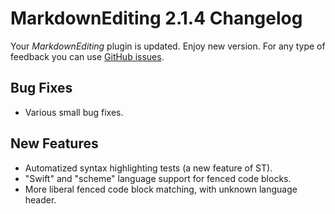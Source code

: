# MarkdownEditing 2.1.4 Changelog

Your _MarkdownEditing_ plugin is updated. Enjoy new version. For any type of
feedback you can use [GitHub issues][issues].

## Bug Fixes

* Various small bug fixes.

## New Features

* Automatized syntax highlighting tests (a new feature of ST).
* "Swift" and "scheme" language support for fenced code blocks.
* More liberal fenced code block matching, with unknown language header.

[issues]: https://github.com/SublimeText-Markdown/MarkdownEditing/issues
